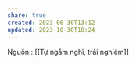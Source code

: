 ```yaml
---
share: true
created: 2023-06-30T13:12
updated: 2023-10-30T18:24
---
```

Nguồn:: [[Tự ngẫm nghĩ, trải nghiệm]]
